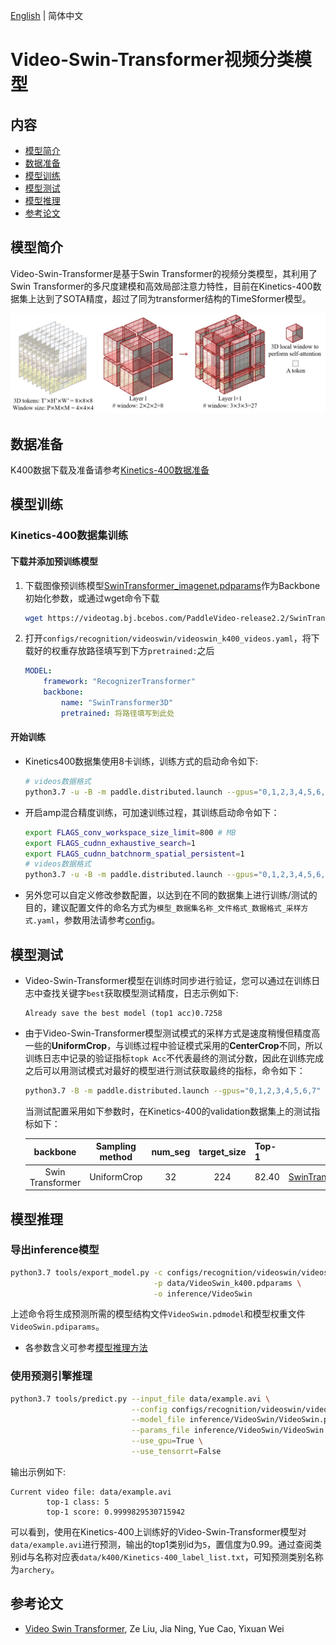[English](../../../en/model_zoo/recognition/videoswin.md) | 简体中文

# Video-Swin-Transformer视频分类模型

## 内容

- [模型简介](#模型简介)
- [数据准备](#数据准备)
- [模型训练](#模型训练)
- [模型测试](#模型测试)
- [模型推理](#模型推理)
- [参考论文](#参考论文)


## 模型简介

Video-Swin-Transformer是基于Swin Transformer的视频分类模型，其利用了Swin Transformer的多尺度建模和高效局部注意力特性，目前在Kinetics-400数据集上达到了SOTA精度，超过了同为transformer结构的TimeSformer模型。


![VideoSwin](../../../images/videoswin.jpg)

## 数据准备

K400数据下载及准备请参考[Kinetics-400数据准备](../../dataset/k400.md)


## 模型训练

### Kinetics-400数据集训练

#### 下载并添加预训练模型

1. 下载图像预训练模型[SwinTransformer_imagenet.pdparams](https://videotag.bj.bcebos.com/PaddleVideo-release2.2/SwinTransformer_imagenet.pdparams)作为Backbone初始化参数，或通过wget命令下载

   ```bash
   wget https://videotag.bj.bcebos.com/PaddleVideo-release2.2/SwinTransformer_imagenet.pdparams
   ```

2. 打开`configs/recognition/videoswin/videoswin_k400_videos.yaml`，将下载好的权重存放路径填写到下方`pretrained:`之后

    ```yaml
    MODEL:
        framework: "RecognizerTransformer"
        backbone:
            name: "SwinTransformer3D"
            pretrained: 将路径填写到此处
    ```

#### 开始训练

- Kinetics400数据集使用8卡训练，训练方式的启动命令如下:

    ```bash
    # videos数据格式
    python3.7 -u -B -m paddle.distributed.launch --gpus="0,1,2,3,4,5,6,7"  --log_dir=log_videoswin main.py --validate -c configs/recognition/videoswin/videoswin_k400_videos.yaml
    ```

- 开启amp混合精度训练，可加速训练过程，其训练启动命令如下：

    ```bash
    export FLAGS_conv_workspace_size_limit=800 # MB
    export FLAGS_cudnn_exhaustive_search=1
    export FLAGS_cudnn_batchnorm_spatial_persistent=1
    # videos数据格式
    python3.7 -u -B -m paddle.distributed.launch --gpus="0,1,2,3,4,5,6,7"  --log_dir=log_videoswin main.py --amp --validate -c configs/recognition/videoswin/videoswin_k400_videos.yaml
    ```

- 另外您可以自定义修改参数配置，以达到在不同的数据集上进行训练/测试的目的，建议配置文件的命名方式为`模型_数据集名称_文件格式_数据格式_采样方式.yaml`，参数用法请参考[config](../../tutorials/config.md)。


## 模型测试

- Video-Swin-Transformer模型在训练时同步进行验证，您可以通过在训练日志中查找关键字`best`获取模型测试精度，日志示例如下:

  ```
  Already save the best model (top1 acc)0.7258
  ```

- 由于Video-Swin-Transformer模型测试模式的采样方式是速度稍慢但精度高一些的**UniformCrop**，与训练过程中验证模式采用的**CenterCrop**不同，所以训练日志中记录的验证指标`topk Acc`不代表最终的测试分数，因此在训练完成之后可以用测试模式对最好的模型进行测试获取最终的指标，命令如下：

  ```bash
  python3.7 -B -m paddle.distributed.launch --gpus="0,1,2,3,4,5,6,7"  --log_dir=log_videoswin  main.py  --test -c configs/recognition/videoswin/videoswin_k400_videos.yaml -w "output/VideoSwin/VideoSwin_best.pdparams"
  ```


  当测试配置采用如下参数时，在Kinetics-400的validation数据集上的测试指标如下：

   |      backbone      | Sampling method | num_seg | target_size | Top-1 |                         checkpoints                          |
   | :----------------: | :-------------: | :-----: | :---------: | :---- | :----------------------------------------------------------: |
   | Swin Transformer |   UniformCrop   |   32    |     224     | 82.40 | [SwinTransformer_k400.pdparams](https://videotag.bj.bcebos.com/PaddleVideo-release2.2/SwinTransformer_k400.pdparams) |


## 模型推理

### 导出inference模型

```bash
python3.7 tools/export_model.py -c configs/recognition/videoswin/videoswin_k400_videos.yaml \
                                -p data/VideoSwin_k400.pdparams \
                                -o inference/VideoSwin
```

上述命令将生成预测所需的模型结构文件`VideoSwin.pdmodel`和模型权重文件`VideoSwin.pdiparams`。

- 各参数含义可参考[模型推理方法](../../start.md#2-模型推理)

### 使用预测引擎推理

```bash
python3.7 tools/predict.py --input_file data/example.avi \
                           --config configs/recognition/videoswin/videoswin_k400_videos.yaml \
                           --model_file inference/VideoSwin/VideoSwin.pdmodel \
                           --params_file inference/VideoSwin/VideoSwin.pdiparams \
                           --use_gpu=True \
                           --use_tensorrt=False
```

输出示例如下:

```
Current video file: data/example.avi
        top-1 class: 5
        top-1 score: 0.9999829530715942
```

可以看到，使用在Kinetics-400上训练好的Video-Swin-Transformer模型对`data/example.avi`进行预测，输出的top1类别id为`5`，置信度为0.99。通过查阅类别id与名称对应表`data/k400/Kinetics-400_label_list.txt`，可知预测类别名称为`archery`。

## 参考论文

- [Video Swin Transformer](https://arxiv.org/pdf/2106.13230.pdf), Ze Liu, Jia Ning, Yue Cao, Yixuan Wei
